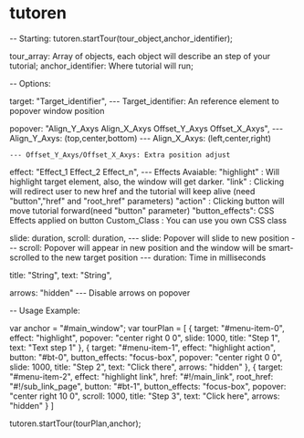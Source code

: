 # tutoren

-- Starting:
  tutoren.startTour(tour_object,anchor_identifier);
  
  tour_array: Array of objects, each object will describe an step of your tutorial;
  anchor_identifier: Where tutorial will run;

-- Options:

  target:         "Target_identifier",
    --- Target_identifier: An reference element to popover window position    
    
    
  popover:        "Align_Y_Axys Align_X_Axys Offset_Y_Axys Offset_X_Axys", 
    --- Align_Y_Axys:  (top,center,bottom)
    --- Align_X_Axys:  (left,center,right)
    
    --- Offset_Y_Axys/Offset_X_Axys: Extra position adjust
    
    
  effect:         "Effect_1 Effect_2 Effect_n",
    --- Effects Avaiable:
          "highlight"     : Will highlight target element, also, the window will get darker.
          "link"          : Clicking will redirect user to new href and the tutorial will keep alive (need "button","href" and "root_href" parameters)
          "action"        : Clicking button will move tutorial forward(need "button" parameter)
          "button_effects": CSS Effects applied on button
           Custom_Class   : You can use you own CSS class
           
    
  slide:          duration,
  scroll:         duration,
    --- slide:  Popover will slide to new position
    --- scroll: Popover will appear in new position and the window will be smart-scrolled to the new target position
    --- duration: Time in milliseconds
  
  title:          "String",
  text:           "String",
  
  arrows:         "hidden"
    --- Disable arrows on popover
    
-- Usage Example:

var anchor = "#main_window";
var tourPlan = [
    {
        target:         "#menu-item-0",
        effect:         "highlight",
        popover:        "center right 0 0",
        slide:          1000,
        title:          "Step 1",
        text:           "Text step 1"
    },
    {
        target:         "#menu-item-1",
        effect:         "highlight action",
        button:         "#bt-0",
        button_effects: "focus-box", 
        popover:        "center right 0 0",
        slide:          1000,
        title:          "Step 2",
        text:           "Click there",
        arrows:         "hidden"
    },
    {
        target:         "#menu-item-2",
        effect:         "highlight link",
        href:           "#!/main_link",
        root_href:      "#!/sub_link_page",
        button:         "#bt-1",
        button_effects: "focus-box", 
        popover:        "center right 10 0",
        scroll:          1000,
        title:          "Step 3",
        text:           "Click here",
        arrows:         "hidden"
    }
]
        
tutoren.startTour(tourPlan,anchor);  
       
